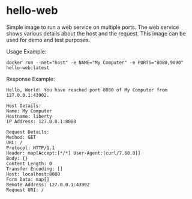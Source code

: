 # hello-web
Simple image to run a web service on multiple ports. The web service shows various details about the host and the request. This image can be used for demo and test purposes.

Usage Example:
```
docker run --net="host" -e NAME="My Computer" -e PORTS="8080,9090" hello-web:latest
```

Response Example:
```
Hello, World! You have reached port 8080 of My Computer from 127.0.0.1:43902.

Host Details:
Name: My Computer
Hostname: liberty
IP Address: 127.0.0.1:8080

Request Details:
Method: GET
URL: /
Protocol: HTTP/1.1
Header: map[Accept:[*/*] User-Agent:[curl/7.68.0]]
Body: {}
Content Length: 0
Transfer Encoding: []
Host: localhost:8080
Form Data: map[]
Remote Address: 127.0.0.1:43902
Request URI: /
```
